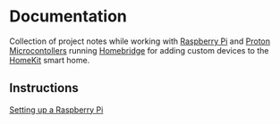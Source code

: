 # Documentation
Collection of project notes while working with [Raspberry Pi](https://www.raspberrypi.org) and [Proton Microcontollers](https://www.particle.io/products/hardware/photon-wifi-dev-kit) running [Homebridge](https://github.com/nfarina/homebridge) for adding custom devices to the [HomeKit](https://www.apple.com/ios/home/) smart home.

## Instructions
[Setting up a Raspberry Pi](./raspberry_pi_setup.md)

